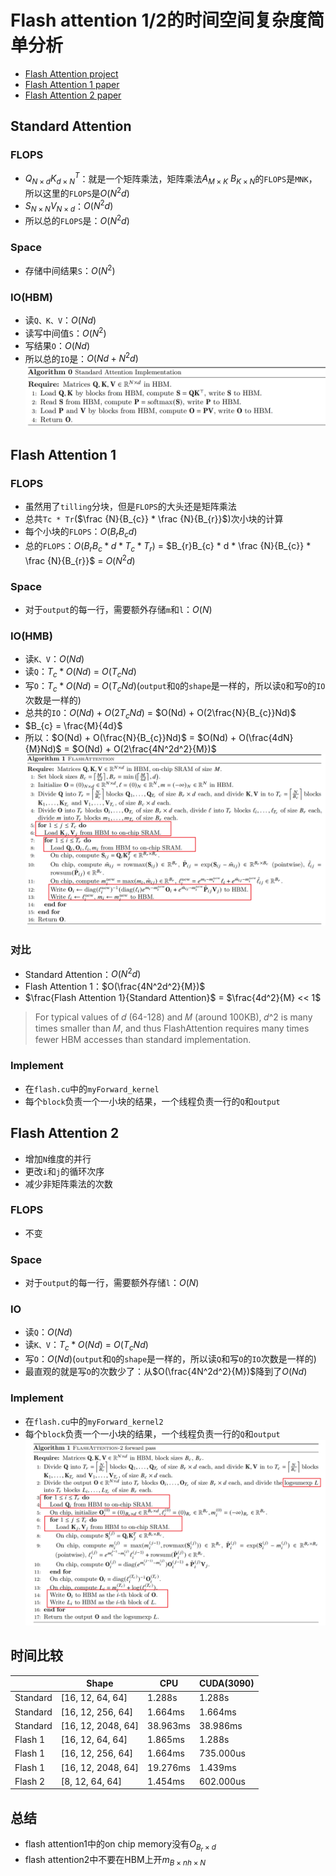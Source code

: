 # Flash attention 1/2的时间空间复杂度简单分析
- [Flash Attention project](https://github.com/Dao-AILab/flash-attention)
- [Flash Attention 1 paper](https://arxiv.org/abs/2205.14135)
- [Flash Attention 2 paper](hhttps://arxiv.org/abs/2307.08691)
## Standard Attention
### FLOPS
- $Q_{N×d}K^T_{d×N}$：就是一个矩阵乘法，矩阵乘法$A_{M×K}$ $B_{K×N}$的`FLOPS`是`MNK`，所以这里的`FLOPS`是$O(N^2d)$
- $S_{N×N}V_{N×d}$：$O(N^2d)$
- 所以总的`FLOPS`是：$O(N^2d)$
### Space
- 存储中间结果`S`：$O(N^2)$
### IO(HBM)
- 读`Q、K、V`：$O(Nd)$
- 读写中间值`S`：$O(N^2)$
- 写结果`O`：$O(Nd)$
- 所以总的`IO`是：$O(Nd+N^2d)$
![standard attention algorithm](imgs/standard-attention.png)
## Flash Attention 1
### FLOPS
- 虽然用了`tilling`分块，但是`FLOPS`的大头还是矩阵乘法
- 总共`Tc * Tr`($\frac {N}{B_{c}} * \frac {N}{B_{r}}$)次小块的计算
- 每个小块的`FLOPS`：$O(B_{r}B_{c}d)$
- 总的`FLOPS`：$O(B_{r}B_{c} * d * T_{c} * T_{r})$ = $B_{r}B_{c} * d * \frac {N}{B_{c}} * \frac {N}{B_{r}}$ = $O(N^2d)$
### Space
- 对于`output`的每一行，需要额外存储`m`和`l`：$O(N)$
### IO(HMB)
- 读`K、V`：$O(Nd)$
- 读`Q`：$T_{c} * O(Nd)$ = $O(T_{c}Nd)$
- 写`O`：$T_{c} * O(Nd)$ = $O(T_{c}Nd)$(`output`和`Q`的`shape`是一样的，所以读`Q`和写`O`的`IO`次数是一样的)
- 总共的`IO`：$O(Nd) + O(2T_{c}Nd)$ = $O(Nd) + O(2\frac{N}{B_{c}}Nd)$
- $B_{c} = \frac{M}{4d}$
- 所以：$O(Nd) + O(\frac{N}{B_{c}}Nd)$ = $O(Nd) + O(\frac{4dN}{M}Nd)$ = $O(Nd) + O(2\frac{4N^2d^2}{M})$
![Flash attention 1 algorithm](imgs/flash-attention-1.png)

### 对比
- Standard Attention：$O(N^2d)$
- Flash Attention 1：$O(\frac{4N^2d^2}{M})$
- $\frac{Flash Attention 1}{Standard Attention}$ = $\frac{4d^2}{M} << 1$
> For typical values of 𝑑 (64-128) and 𝑀 (around 100KB), 𝑑^2 is many times smaller than 𝑀, and thus
FlashAttention requires many times fewer HBM accesses than standard implementation.

### Implement
- 在`flash.cu`中的`myForward_kernel`
- 每个`block`负责一个一小块的结果，一个线程负责一行的`Q`和`output`


## Flash Attention 2
- 增加`N`维度的并行
- 更改`i`和`j`的循环次序
- 减少非矩阵乘法的次数
### FLOPS
- 不变
### Space
- 对于`output`的每一行，需要额外存储`l`：$O(N)$
### IO
- 读`Q`：$O(Nd)$
- 读`K、V`：$T_{c} * O(Nd)$ = $O(T_{c}Nd)$
- 写`O`：$O(Nd)$(`output`和`Q`的`shape`是一样的，所以读`Q`和写`O`的`IO`次数是一样的)
- 最直观的就是写`O`的次数少了：从$O(\frac{4N^2d^2}{M})$降到了$O(Nd)$
### Implement
- 在`flash.cu`中的`myForward_kernel2`
- 每个`block`负责一个一小块的结果，一个线程负责一行的`Q`和`output`
![](imgs/flash-attention-2.png)


## 时间比较
|    | Shape | CPU |  CUDA(3090)  |
|--------|-----|----------|----------|
| Standard   | [16, 12, 64, 64]  | 1.288s | 1.288s |
| Standard   | [16, 12, 256, 64]  | 1.664ms | 1.664ms |
| Standard   | [16, 12, 2048, 64]  | 38.963ms | 38.986ms |
| Flash 1   | [16, 12, 64, 64]  | 1.865ms | 1.288s |
| Flash 1   | [16, 12, 256, 64]  | 1.664ms | 735.000us |
| Flash 1   | [16, 12, 2048, 64]  | 19.276ms | 1.439ms |
| Flash 2   | [8, 12, 64, 64]  | 1.454ms | 602.000us |

## 总结
- flash attention1中的on chip memory没有$O_{B_{r}×d}$
- flash attention2中不要在HBM上开$m_{B×nh×N}$
